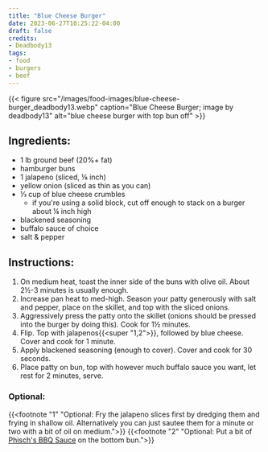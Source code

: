 ```yaml
---
title: "Blue Cheese Burger"
date: 2023-06-27T10:25:22-04:00
draft: false
credits:
- Deadbody13
tags:
- food
- burgers
- beef
---
```


{{< figure src="/images/food-images/blue-cheese-burger_deadbody13.webp" caption="Blue Cheese Burger; image by deadbody13" alt="blue cheese burger with top bun off" >}}

## Ingredients:
- 1 lb ground beef (20%+ fat)
- hamburger buns
- 1 jalapeno (sliced, &frac18; inch)
- yellow onion (sliced as thin as you can)
- &frac13; cup of blue cheese crumbles
    - if you're using a solid block, cut off enough to stack on a burger about &frac14; inch high
- blackened seasoning
- buffalo sauce of choice
- salt & pepper

## Instructions:
1. On medium heat, toast the inner side of the buns with olive oil. About 2&frac12;-3 minutes is usually enough.
1. Increase pan heat to med-high. Season your patty generously with salt and pepper, place on the skillet, and top with the sliced onions.
1. Aggressively press the patty onto the skillet (onions should be pressed into the burger by doing this). Cook for 1&frac12; minutes.
1. Flip. Top with jalapenos{{<super "1,2">}}, followed by blue cheese. Cover and cook for 1 minute.
1. Apply blackened seasoning (enough to cover). Cover and cook for 30 seconds.
1. Place patty on bun, top with however much buffalo sauce you want, let rest for 2 minutes, serve.

### Optional:
{{<footnote "1" "Optional: Fry the jalapeno slices first by dredging them and frying in shallow oil. Alternatively you can just sautee them for a minute or two with a bit of oil on medium.">}}
{{<footnote "2" "Optional: Put a bit of [Phisch's BBQ Sauce](phisch-bbq-sauce.html) on the bottom bun.">}}
